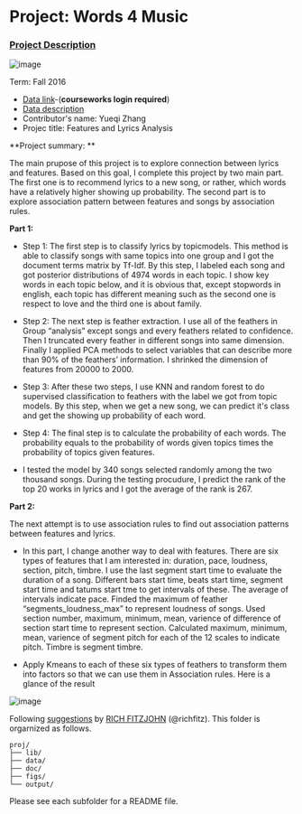 # Project: Words 4 Music

### [Project Description](doc/Project4_desc.md)

![image](http://danverspublicschools.org/holten-richmond/wp-content/uploads/sites/6/2014/01/music-dandelion.jpg)

Term: Fall 2016

+ [Data link](https://courseworks2.columbia.edu/courses/11849/files/folder/Project_Files?preview=763391)-(**courseworks login required**)
+ [Data description](doc/readme.html)
+ Contributor's name: Yueqi Zhang
+ Projec title: Features and Lyrics Analysis

**Project summary: **

The main prupose of this project is to explore connection between lyrics and features. Based on this goal, I complete this project by two main part. The first one is to recommend lyrics to a new song, or rather, which words have a relatively higher showing up probability. The second part is to explore association pattern between features and songs by association rules. 

**Part 1:**

+ Step 1: The first step is to classify lyrics by topicmodels. This method is able to classify songs with same topics into one group and I got the document terms matrix by Tf-Idf. By this step, I labeled each song and got posterior distributions of 4974 words in each topic. I show key words in each topic below, and it is obvious that, except stopwords in english, each topic has different meaning such as the second one is respect to love and the third one is about family. 

+ Step 2: The next step is feather extraction. I use all of the feathers in Group “analysis” except songs and every feathers related to confidence. Then I truncated every feather in different songs into same dimension. Finally I applied PCA methods to select variables that can describe more than 90% of the feathers’ information. I shrinked the dimension of features from 20000 to 2000.

+ Step 3: After these two steps, I use KNN and random forest to do supervised classification to feathers with the label we got from topic models. By this step, when we get a new song, we can predict it's class and get the showing up probability of each word. 

+ Step 4: The final step is to calculate the probability of each words. The probability equals to the probability of words given topics times the probability of topics given features. 

+ I tested the model by 340 songs selected randomly among the two thousand songs. During the testing procudure, I predict the rank of the top 20 works in lyrics and I got the average of the rank is 267.

**Part 2:**

The next attempt is to use association rules to find out association patterns between features and lyrics. 

+ In this part, I change another way to deal with features. There are six types of features that I am interested in: duration, pace, loudness, section, pitch, timbre. I use the last segment start time to evaluate the duration of a song. Different bars start time, beats start time, segment start time and tatums start tme to get intervals of these. The average of intervals indicate pace. Finded the maximum of feather “segments_loudness_max” to represent loudness of songs. Used section number, maximum, minimum, mean, varience of difference of section start time to represent section. Calculated maximum, minimum, mean, varience of segment pitch for each of the 12 scales to indicate pitch. Timbre is segment timbre. 

+ Apply Kmeans to each of these six types of feathers to transform them into factors so that we can use them in Association rules. Here is a glance of the result

![image]()


	
Following [suggestions](http://nicercode.github.io/blog/2013-04-05-projects/) by [RICH FITZJOHN](http://nicercode.github.io/about/#Team) (@richfitz). This folder is orgarnized as follows.

```
proj/
├── lib/
├── data/
├── doc/
├── figs/
└── output/
```

Please see each subfolder for a README file.
